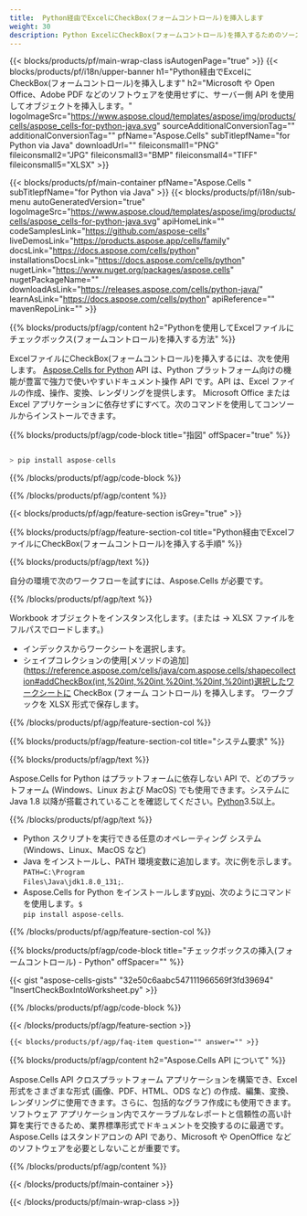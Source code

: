 ```yaml
---
title:  Python経由でExcelにCheckBox(フォームコントロール)を挿入します
weight: 30
description: Python ExcelにCheckBox(フォームコントロール)を挿入するためのソースコードです。
---
```

{{< blocks/products/pf/main-wrap-class isAutogenPage="true" >}}
{{< blocks/products/pf/i18n/upper-banner h1="Python経由でExcelにCheckBox(フォームコントロール)を挿入します" h2="Microsoft や Open Office、Adobe PDF などのソフトウェアを使用せずに、サーバー側 API を使用してオブジェクトを挿入します。" logoImageSrc="https://www.aspose.cloud/templates/aspose/img/products/cells/aspose_cells-for-python-java.svg" sourceAdditionalConversionTag="" additionalConversionTag="" pfName="Aspose.Cells" subTitlepfName="for Python via Java" downloadUrl="" fileiconsmall1="PNG" fileiconsmall2="JPG" fileiconsmall3="BMP" fileiconsmall4="TIFF" fileiconsmall5="XLSX" >}}

{{< blocks/products/pf/main-container pfName="Aspose.Cells " subTitlepfName="for Python via Java" >}}
{{< blocks/products/pf/i18n/sub-menu autoGeneratedVersion="true" logoImageSrc="https://www.aspose.cloud/templates/aspose/img/products/cells/aspose_cells-for-python-java.svg" apiHomeLink="" codeSamplesLink="https://github.com/aspose-cells" liveDemosLink="https://products.aspose.app/cells/family" docsLink="https://docs.aspose.com/cells/python" installationsDocsLink="https://docs.aspose.com/cells/python" nugetLink="https://www.nuget.org/packages/aspose.cells" nugetPackageName="" downloadAsLink="https://releases.aspose.com/cells/python-java/" learnAsLink="https://docs.aspose.com/cells/python" apiReference="" mavenRepoLink="" >}}

{{% blocks/products/pf/agp/content h2="Pythonを使用してExcelファイルにチェックボックス(フォームコントロール)を挿入する方法" %}}

ExcelファイルにCheckBox(フォームコントロール)を挿入するには、次を使用します。
 [Aspose.Cells for Python](https://pypi.org/project/aspose-cells/) 
API は、Python プラットフォーム向けの機能が豊富で強力で使いやすいドキュメント操作 API です。API は、Excel ファイルの作成、操作、変換、レンダリングを提供します。 Microsoft Office または Excel アプリケーションに依存せずにすべて。次のコマンドを使用してコンソールからインストールできます。

{{% blocks/products/pf/agp/code-block title="指図" offSpacer="true" %}}

```cs

> pip install aspose-cells

```

{{% /blocks/products/pf/agp/code-block %}}

{{% /blocks/products/pf/agp/content %}}

{{< blocks/products/pf/agp/feature-section isGrey="true" >}}

{{% blocks/products/pf/agp/feature-section-col title="Python経由でExcelファイルにCheckBox(フォームコントロール)を挿入する手順" %}}

{{% blocks/products/pf/agp/text %}}

自分の環境で次のワークフローを試すには、Aspose.Cells が必要です。

{{% /blocks/products/pf/agp/text %}}

Workbook オブジェクトをインスタンス化します。(または -> XLSX ファイルをフルパスでロードします。)
+ インデックスからワークシートを選択します。
 + シェイプコレクションの使用[メソッドの追加](https://reference.aspose.com/cells/java/com.aspose.cells/shapecollection#addCheckBox(int,%20int,%20int,%20int,%20int,%20int)選択したワークシートに CheckBox (フォーム コントロール) を挿入します。
ワークブックを XLSX 形式で保存します。

{{% /blocks/products/pf/agp/feature-section-col %}}

{{% blocks/products/pf/agp/feature-section-col title="システム要求" %}}

{{% blocks/products/pf/agp/text %}}

 Aspose.Cells for Python はプラットフォームに依存しない API で、どのプラットフォーム (Windows、Linux および MacOS) でも使用できます。システムに Java 1.8 以降が搭載されていることを確認してください。[Python](https://www.python.org/downloads/)3.5以上。
 
{{% /blocks/products/pf/agp/text %}}

-  Python スクリプトを実行できる任意のオペレーティング システム (Windows、Linux、MacOS など)
-  Java をインストールし、PATH 環境変数に追加します。次に例を示します。<code>PATH=C:\Program Files\Java\jdk1.8.0_131;</code>.
-  Aspose.Cells for Python をインストールします<a href="https://pypi.org/project/aspose-cells/">pypi</a>、次のようにコマンドを使用します。<code>$ pip install aspose-cells</code>.

{{% /blocks/products/pf/agp/feature-section-col %}}

{{% blocks/products/pf/agp/code-block title="チェックボックスの挿入(フォームコントロール) - Python" offSpacer="" %}}

{{< gist "aspose-cells-gists" "32e50c6aabc547111966569f3fd39694" "InsertCheckBoxIntoWorksheet.py" >}}

{{% /blocks/products/pf/agp/code-block %}}

{{< /blocks/products/pf/agp/feature-section >}}

    {{< blocks/products/pf/agp/faq-item question="" answer="" >}}
 

<!-- aboutfile Starts -->

{{% blocks/products/pf/agp/content h2="Aspose.Cells API について" %}}

Aspose.Cells API クロスプラットフォーム アプリケーションを構築でき、Excel 形式をさまざまな形式 (画像、PDF、HTML、ODS など) の作成、編集、変換、レンダリングに使用できます。さらに、包括的なグラフ作成にも使用できます。ソフトウェア アプリケーション内でスケーラブルなレポートと信頼性の高い計算を実行できるため、業界標準形式でドキュメントを交換するのに最適です。 Aspose.Cells はスタンドアロンの API であり、Microsoft や OpenOffice などのソフトウェアを必要としないことが重要です。

{{% /blocks/products/pf/agp/content %}}



<!-- aboutfile Ends -->
<!--
{{< blocks/products/pf/agp/other-supported-section title="Other Supported Splitting Formats" subTitle="Using C#, One can also split large file into chunks of many other file formats including." >}}

{{< blocks/products/pf/agp/other-supported-section-item href="https://products.aspose.com/cells/net/splitter/ods/" name="ODS" description="OpenDocument Spreadsheet File" >}}
{{< blocks/products/pf/agp/other-supported-section-item href="https://products.aspose.com/cells/net/splitter/xls/" name="XLS" description="Excel Binary Format" >}}
{{< blocks/products/pf/agp/other-supported-section-item href="https://products.aspose.com/cells/net/splitter/xlsb/" name="XLSB" description="Binary Excel Workbook File" >}}
{{< blocks/products/pf/agp/other-supported-section-item href="https://products.aspose.com/cells/net/splitter/xlsm/" name="XLSM" description="Spreadsheet File" >}}

{{< /blocks/products/pf/agp/other-supported-section >}}

-->

{{< /blocks/products/pf/main-container >}}
    
{{< /blocks/products/pf/main-wrap-class >}}
